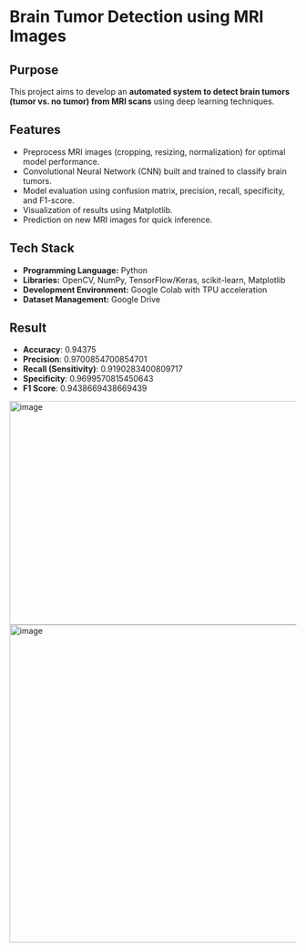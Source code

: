 # Brain Tumor Detection using MRI Images

## Purpose
This project aims to develop an **automated system to detect brain tumors (tumor vs. no tumor) from MRI scans** using deep learning techniques.

## Features
- Preprocess MRI images (cropping, resizing, normalization) for optimal model performance.
- Convolutional Neural Network (CNN) built and trained to classify brain tumors.
- Model evaluation using confusion matrix, precision, recall, specificity, and F1-score.
- Visualization of results using Matplotlib.
- Prediction on new MRI images for quick inference.

## Tech Stack
- **Programming Language:** Python  
- **Libraries:** OpenCV, NumPy, TensorFlow/Keras, scikit-learn, Matplotlib  
- **Development Environment:** Google Colab with TPU acceleration  
- **Dataset Management:** Google Drive  

## Result
- **Accuracy**: 0.94375
- **Precision**: 0.9700854700854701
- **Recall (Sensitivity)**: 0.9190283400809717
- **Specificity**: 0.9699570815450643
- **F1 Score**: 0.9438669438669439
<img width="1001" height="393" alt="image" src="https://github.com/user-attachments/assets/f7664356-d2c9-4f4d-a33f-3a88b2737203" />

<img width="692" height="558" alt="image" src="https://github.com/user-attachments/assets/e530d3e0-4ca7-4720-a4f1-93417cff43d5" />

